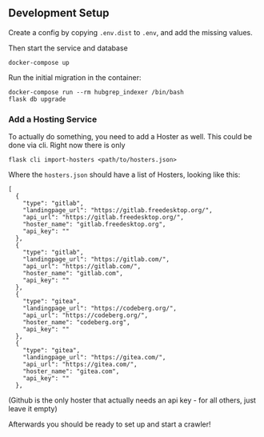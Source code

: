 
## Development Setup

Create a config by copying `.env.dist` to `.env`, and add the missing values.

Then start the service and database

    docker-compose up

Run the initial migration in the container:

    docker-compose run --rm hubgrep_indexer /bin/bash
    flask db upgrade

### Add a Hosting Service

To actually do something, you need to add a Hoster as well.
This could be done via cli. Right now there is only 

    flask cli import-hosters <path/to/hosters.json>

Where the `hosters.json` should have a list of Hosters, looking like this:

```
[
  {
    "type": "gitlab",
    "landingpage_url": "https://gitlab.freedesktop.org/",
    "api_url": "https://gitlab.freedesktop.org/",
    "hoster_name": "gitlab.freedesktop.org",
    "api_key": ""
  },
  {
    "type": "gitlab",
    "landingpage_url": "https://gitlab.com/",
    "api_url": "https://gitlab.com/",
    "hoster_name": "gitlab.com",
    "api_key": ""
  },
  {
    "type": "gitea",
    "landingpage_url": "https://codeberg.org/",
    "api_url": "https://codeberg.org/",
    "hoster_name": "codeberg.org",
    "api_key": ""
  },
  {
    "type": "gitea",
    "landingpage_url": "https://gitea.com/",
    "api_url": "https://gitea.com/",
    "hoster_name": "gitea.com",
    "api_key": ""
  },
```

(Github is the only hoster that actually needs an api key - for all others, just leave it empty)

Afterwards you should  be ready to set up and start a crawler!


